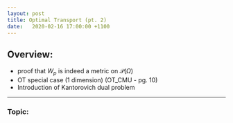 ```yaml
---
layout: post
title: Optimal Transport (pt. 2)
date:   2020-02-16 17:00:00 +1100
---
```

<!--more-->

## Overview:
- proof that $W_p$ is indeed a metric on $\mathcal{P}(\Omega)$
- OT special case (1 dimension) (OT_CMU - pg. 10)
- Introduction of Kantorovich dual problem


___
### Topic:
